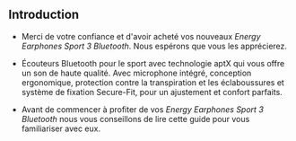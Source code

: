 ## Introduction

*	Merci de votre confiance et d'avoir acheté vos nouveaux *Energy Earphones Sport 3 Bluetooth*. Nous espérons que vous les apprécierez.

*	Écouteurs Bluetooth pour le sport avec technologie aptX qui vous offre un son de haute qualité. Avec microphone intégré, conception ergonomique, protection contre la transpiration et les éclaboussures et système de fixation Secure-Fit, pour un ajustement et confort parfaits.

*	Avant de commencer à profiter de vos *Energy Earphones Sport 3 Bluetooth* nous vous conseillons de lire cette guide pour vous familiariser avec eux.
